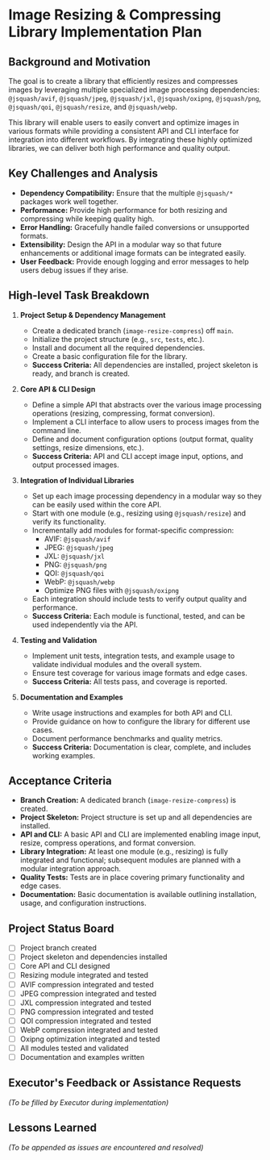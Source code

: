 # Image Resizing & Compressing Library Implementation Plan

## Background and Motivation

The goal is to create a library that efficiently resizes and compresses images by leveraging multiple specialized image processing dependencies:  
`@jsquash/avif`, `@jsquash/jpeg`, `@jsquash/jxl`, `@jsquash/oxipng`, `@jsquash/png`, `@jsquash/qoi`, `@jsquash/resize`, and `@jsquash/webp`.

This library will enable users to easily convert and optimize images in various formats while providing a consistent API and CLI interface for integration into different workflows. By integrating these highly optimized libraries, we can deliver both high performance and quality output.

## Key Challenges and Analysis

- **Dependency Compatibility:** Ensure that the multiple `@jsquash/*` packages work well together.
- **Performance:** Provide high performance for both resizing and compressing while keeping quality high.
- **Error Handling:** Gracefully handle failed conversions or unsupported formats.
- **Extensibility:** Design the API in a modular way so that future enhancements or additional image formats can be integrated easily.
- **User Feedback:** Provide enough logging and error messages to help users debug issues if they arise.

## High-level Task Breakdown

1. **Project Setup & Dependency Management**
    - Create a dedicated branch (`image-resize-compress`) off `main`.
    - Initialize the project structure (e.g., `src`, `tests`, etc.).
    - Install and document all the required dependencies.
    - Create a basic configuration file for the library.
    - **Success Criteria:** All dependencies are installed, project skeleton is ready, and branch is created.

2. **Core API & CLI Design**
    - Define a simple API that abstracts over the various image processing operations (resizing, compressing, format conversion).
    - Implement a CLI interface to allow users to process images from the command line.
    - Define and document configuration options (output format, quality settings, resize dimensions, etc.).
    - **Success Criteria:** API and CLI accept image input, options, and output processed images.

3. **Integration of Individual Libraries**
    - Set up each image processing dependency in a modular way so they can be easily used within the core API.
    - Start with one module (e.g., resizing using `@jsquash/resize`) and verify its functionality.
    - Incrementally add modules for format-specific compression:
        - AVIF: `@jsquash/avif`
        - JPEG: `@jsquash/jpeg`
        - JXL: `@jsquash/jxl`
        - PNG: `@jsquash/png`
        - QOI: `@jsquash/qoi`
        - WebP: `@jsquash/webp`
        - Optimize PNG files with `@jsquash/oxipng`
    - Each integration should include tests to verify output quality and performance.
    - **Success Criteria:** Each module is functional, tested, and can be used independently via the API.

4. **Testing and Validation**
    - Implement unit tests, integration tests, and example usage to validate individual modules and the overall system.
    - Ensure test coverage for various image formats and edge cases.
    - **Success Criteria:** All tests pass, and coverage is reported.

5. **Documentation and Examples**
    - Write usage instructions and examples for both API and CLI.
    - Provide guidance on how to configure the library for different use cases.
    - Document performance benchmarks and quality metrics.
    - **Success Criteria:** Documentation is clear, complete, and includes working examples.

## Acceptance Criteria

- **Branch Creation:** A dedicated branch (`image-resize-compress`) is created.
- **Project Skeleton:** Project structure is set up and all dependencies are installed.
- **API and CLI:** A basic API and CLI are implemented enabling image input, resize, compress operations, and format conversion.
- **Library Integration:** At least one module (e.g., resizing) is fully integrated and functional; subsequent modules are planned with a modular integration approach.
- **Quality Tests:** Tests are in place covering primary functionality and edge cases.
- **Documentation:** Basic documentation is available outlining installation, usage, and configuration instructions.

## Project Status Board

- [ ] Project branch created
- [ ] Project skeleton and dependencies installed
- [ ] Core API and CLI designed
- [ ] Resizing module integrated and tested
- [ ] AVIF compression integrated and tested
- [ ] JPEG compression integrated and tested
- [ ] JXL compression integrated and tested
- [ ] PNG compression integrated and tested
- [ ] QOI compression integrated and tested
- [ ] WebP compression integrated and tested
- [ ] Oxipng optimization integrated and tested
- [ ] All modules tested and validated
- [ ] Documentation and examples written

## Executor's Feedback or Assistance Requests

_(To be filled by Executor during implementation)_

## Lessons Learned

_(To be appended as issues are encountered and resolved)_